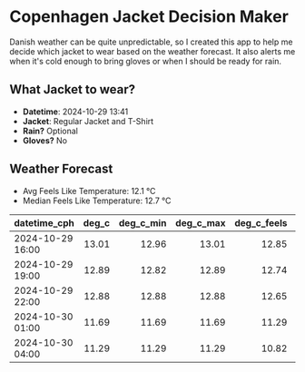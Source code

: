 
# Copenhagen Jacket Decision Maker

Danish weather can be quite unpredictable, so I created this app to help me decide which jacket to wear based on the weather forecast. 
It also alerts me when it's cold enough to bring gloves or when I should be ready for rain.

## What Jacket to wear?

- **Datetime**: 2024-10-29 13:41
- **Jacket**: Regular Jacket and T-Shirt
- **Rain?** Optional
- **Gloves?** No

## Weather Forecast
- Avg Feels Like Temperature: 12.1 °C
- Median Feels Like Temperature: 12.7 °C

| datetime_cph     |   deg_c |   deg_c_min |   deg_c_max |   deg_c_feels | weather   | wind   | rain   |
|:-----------------|--------:|------------:|------------:|--------------:|:----------|:-------|:-------|
| 2024-10-29 16:00 |   13.01 |       12.96 |       13.01 |         12.85 | Clouds    | Low    | None   |
| 2024-10-29 19:00 |   12.89 |       12.82 |       12.89 |         12.74 | Clouds    | Low    | None   |
| 2024-10-29 22:00 |   12.88 |       12.88 |       12.88 |         12.65 | Rain      | Low    | Low    |
| 2024-10-30 01:00 |   11.69 |       11.69 |       11.69 |         11.29 | Clouds    | Low    | None   |
| 2024-10-30 04:00 |   11.29 |       11.29 |       11.29 |         10.82 | Clouds    | High   | None   |
        